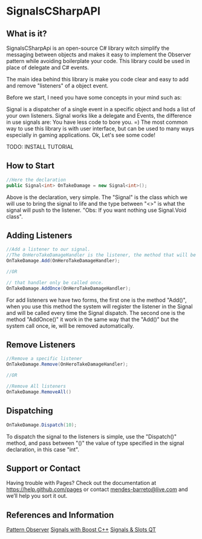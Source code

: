 SignalsCSharpAPI
================


What is it?
------

SignalsCSharpApi is an open-source C# library witch simplify the messaging between objects and makes it easy to implement the Observer pattern while avoiding boilerplate your code. This library could be used in place of delegate and C# events.

The main idea behind this library is make you code clear and easy to add and remove "listeners" of a object event.

Before we start, I need you have some concepts in your mind such as:

Signal is a dispatcher of a single event in a specific object and hods a list of your own listeners.
Signal works like a delegate and Events, the difference in use signals are: You have less code to bore you. =)
The most common way to use this library is with user interface, but can be used to many ways especially in gaming applications.
Ok, Let's see some code!

TODO: INSTALL TUTORIAL

How to Start
------
```csharp
//Here the declaration
public Signal<int> OnTakeDamage = new Signal<int>();
```
Above is the declaration, very simple. The "Signal" is the class which we will use to bring the signal to life and the type between "<>" is what the signal will push to the listener. "Obs: If you want nothing use Signal.Void class".

Adding Listeners
------
```csharp
//Add a listener to our signal. 
//The OnHeroTakeDamageHandler is the listener, the method that will be called when the hero take some damage. 
OnTakeDamage.Add(OnHeroTakeDamageHandler);

//OR

// that handler only be called once.
OnTakeDamage.AddOnce(OnHeroTakeDamageHandler);
```
For add listeners we have two forms, the first one is the method "Add()", when you use this method the system will register the listener in the Signal and will be called every time the Signal dispatch. The second one is the method "AddOnce()" it work in the same way that the "Add()" but the system call once, ie, will be removed automatically.

Remove Listeners
------
```csharp
//Remove a specific listener 
OnTakeDamage.Remove(OnHeroTakeDamageHandler);

//OR

//Remove All listeners
OnTakeDamage.RemoveAll()
```

Dispatching
------

```csharp
OnTakeDamage.Dispatch(10);
```

To dispatch the signal to the listeners is simple, use the "Dispatch()" method, and pass between "()" the value of type specified in the signal declaration, in this case "int".

Support or Contact
------
Having trouble with Pages? Check out the documentation at https://help.github.com/pages or contact mendes-barreto@live.com and we’ll help you sort it out.

References and Information
------

[Pattern Observer](http://en.wikipedia.org/wiki/Observer_pattern "Pattern Observer")
[Signals with Boost C++](http://www.boost.org/doc/libs/1_51_0/doc/html/signals.html "Boost Signals")
[Signals & Slots QT](http://qt-project.org/doc/qt-4.8/signalsandslots.html "QT")

